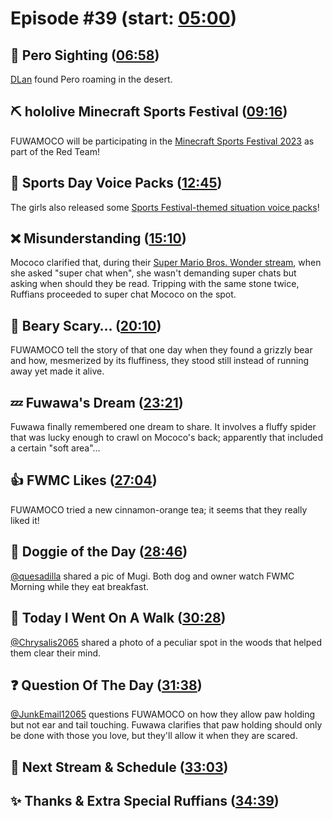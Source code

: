 # Episode #39 (start: [05:00](https://youtu.be/3Ddj-qG98nU?t=05m00s))

## 👀 Pero Sighting ([06:58](https://youtu.be/3Ddj-qG98nU?t=06m58s))

[DLan](https://twitter.com/DylanMend/status/1695043836777566696) found Pero roaming in the desert.

## ⛏️ hololive Minecraft Sports Festival ([09:16](https://youtu.be/3Ddj-qG98nU?t=09m16s))

FUWAMOCO will be participating in the [Minecraft Sports Festival 2023](https://youtu.be/QBMF6LN1QyU) as part of the Red Team!

## 📢 Sports Day Voice Packs ([12:45](https://youtu.be/3Ddj-qG98nU?t=12m45s))

The girls also released some [Sports Festival-themed situation voice packs](https://shop.hololivepro.com/en/products/hololive_sportsfestival_voicepack)!

## ❌ Misunderstanding ([15:10](https://youtu.be/3Ddj-qG98nU?t=15m10s))

Mococo clarified that, during their [Super Mario Bros. Wonder stream](https://youtu.be/8ZEsc5JkeT0?t=8420), when she asked "super chat when", she wasn't demanding super chats but asking when should  they be read. Tripping with the same stone twice, Ruffians proceeded to super chat Mococo on the spot.

## 🐻 Beary Scary… ([20:10](https://youtu.be/3Ddj-qG98nU?t=20m10s))

FUWAMOCO tell the story of that one day when they found a grizzly bear and how, mesmerized by its fluffiness, they stood still instead of running away yet made it alive.

## 💤 Fuwawa's Dream ([23:21](https://youtu.be/3Ddj-qG98nU?t=23m21s))

Fuwawa finally remembered one dream to share. It involves a fluffy spider that was lucky enough to crawl on Mococo's back; apparently that included a certain "soft area"…

## 👍 FWMC Likes ([27:04](https://youtu.be/3Ddj-qG98nU?t=27m04s))

FUWAMOCO tried a new cinnamon-orange tea; it seems that they really liked it!

## 🐶 Doggie of the Day ([28:46](https://youtu.be/3Ddj-qG98nU?t=28m46s))

[@quesadilla](https://twitter.com/quesadilla/status/1719916670381400531) shared a pic of Mugi. Both dog and owner watch FWMC Morning while they eat breakfast.

## 🚶 Today I Went On A Walk ([30:28](https://youtu.be/3Ddj-qG98nU?t=30m28s))

[@Chrysalis2065](https://twitter.com/Chrysalis2065/status/1719776029315641695) shared a photo of a peculiar spot in the woods that helped them clear their mind.

## ❓ Question Of The Day ([31:38](https://youtu.be/3Ddj-qG98nU?t=31m38s))

[@JunkEmail12065](https://twitter.com/JunkEmail12065/status/1715406283187134819) questions FUWAMOCO on how they allow paw holding but not ear and tail touching. Fuwawa clarifies that paw holding should only be done with those you love, but they'll allow it when they are scared.

## 📅 Next Stream & Schedule ([33:03](https://youtu.be/3Ddj-qG98nU?t=33m03s))

## ✨ Thanks & Extra Special Ruffians ([34:39](https://youtu.be/3Ddj-qG98nU?t=34m39s))

